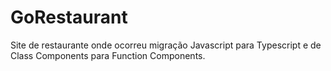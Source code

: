 # GoRestaurant
Site de restaurante onde ocorreu migração Javascript para Typescript e de Class Components para Function Components.
